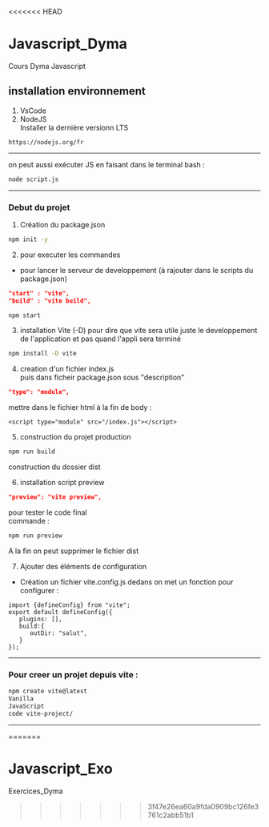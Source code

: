 <<<<<<< HEAD
# Javascript_Dyma

Cours Dyma Javascript

## installation environnement

1. VsCode
2. NodeJS  
   Installer la dernière versionn LTS

```
https://nodejs.org/fr
```

---

on peut aussi exécuter JS en faisant dans le terminal bash :

```bash
node script.js
```

---

### Debut du projet

1. Création du package.json

```bash
npm init -y
```

2. pour executer les commandes

- pour lancer le serveur de developpement (à rajouter dans le scripts du package.json)

```json
"start" : "vite",
"build" : "vite build",
```

```bash
npm start
```

3. installation Vite
   (-D) pour dire que vite sera utile juste le developpement de l'application
   et pas quand l'appli sera terminé

```bash
npm install -D vite
```

4. creation d'un fichier index.js  
   puis dans ficheir package.json sous "description"

```json
"type": "module",
```

mettre dans le fichier html à la fin de body :

```
<script type="module" src="/index.js"></script>
```

5. construction du projet production

```bash
npm run build
```

construction du dossier dist

6. installation script preview

```json
"preview": "vite preview",
```

pour tester le code final  
commande :

```bash
npm run preview
```

A la fin on peut supprimer le fichier dist

7. Ajouter des éléments de configuration

- Création un fichier vite.config.js
  dedans on met un fonction pour configurer :

```
import {defineConfig} from "vite";
export default defineConfig({
   plugins: [],
   build:{
      outDir: "salut",
   }
});
```

---

### Pour creer un projet depuis vite :

```bash
npm create vite@latest
Vanilla
JavaScript
code vite-project/
```

---
=======
# Javascript_Exo
Exercices_Dyma
>>>>>>> 3f47e26ea60a9fda0909bc126fe3761c2abb51b1
